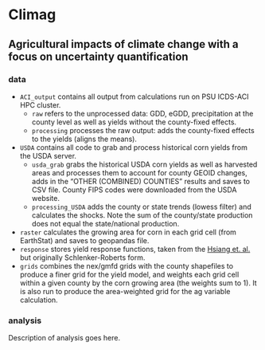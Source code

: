 # Climag

## Agricultural impacts of climate change with a focus on uncertainty quantification

### data
- `ACI_output` contains all output from calculations run on PSU ICDS-ACI HPC cluster.
  - `raw` refers to the unprocessed data: GDD, eGDD, precipitation at the county level as well as yields without the county-fixed effects.  
  - `processing` processes the raw output: adds the county-fixed effects to the yields (aligns the means).
- `USDA` contains all code to grab and process historical corn yields from the USDA server.
  - `usda_grab` grabs the historical USDA corn yields as well as harvested areas and processes them to account for county GEOID changes, adds in the “OTHER (COMBINED) COUNTIES” results and saves to CSV file. County FIPS codes were downloaded from the USDA website.
  - `processing_USDA` adds the county or state trends (lowess filter) and calculates the shocks. Note the sum of the county/state production does not equal the state/national production.
- `raster` calculates the growing area for corn in each grid cell (from EarthStat) and saves to geopandas file.
- `response` stores yield response functions, taken from the [Hsiang et. al.](https://science.sciencemag.org/content/356/6345/1362.full?ijkey=x3wZ8kcgtomUM&keytype=ref&siteid=sci) but originally Schlenker-Roberts form.
- `grids` combines the nex/gmfd grids with the county shapefiles to produce a finer grid for the yield model, and weights each grid cell within a given county by the corn growing area (the weights sum to 1). It is also run to produce the area-weighted grid for the ag variable calculation.

### analysis
Description of analysis goes here.
